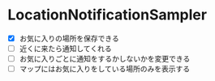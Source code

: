 # LocationNotificationSampler

- [x] お気に入りの場所を保存できる
- [ ] 近くに来たら通知してくれる
- [ ] お気に入りごとに通知をするかしないかを変更できる
- [ ] マップにはお気に入りをしている場所のみを表示する
